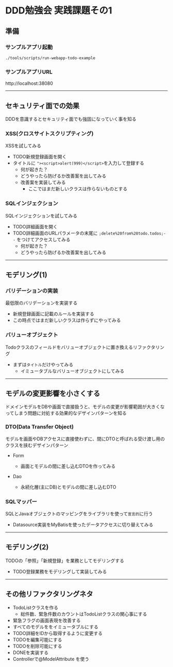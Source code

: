 # DDD勉強会 実践課題その1

## 準備
### サンプルアプリ起動
```shell
./tools/scripts/run-webapp-todo-example
```

### サンプルアプリURL
http://localhost:38080

---

## セキュリティ面での効果
DDDを意識するとセキュリティ面でも強固になっていく事を知る
### XSS(クロスサイトスクリプティング)
XSSを試してみる
- TODO新規登録画面を開く
- タイトルに `"><script>alert(999)</script>`を入力して登録する
  - 何が起きた？
  - どうやったら防げるか改善案を出してみる
  - 改善案を実装してみる
    - ここではまだ新しいクラスは作らないものとする

### SQLインジェクション
SQLインジェクションを試してみる
- TODO詳細画面を開く
- TODO詳細画面のURLパラメータの末尾に `;delete%20from%20todo.todos;--` をつけてアクセスしてみる 
  - 何が起きた？
  - どうやったら防げるか改善案を出してみる

---

## モデリング(1)
### バリデーションの実装
最低限のバリデーションを実装する
- 新規登録画面に記載のルールを実装する
- この時点ではまだ新しいクラスは作らずにやってみる

### バリューオブジェクト
Todoクラスのフィールドをバリューオブジェクトに置き換えるリファクタリング
- まずは`タイトル`だけやってみる
  - イミュータブルなバリューオブジェクトにしてみる

---

## モデルの変更影響を小さくする
ドメインモデルをDBや画面で直接扱うと、モデルの変更が影響範囲が大きくなってしまう問題に対処する効果的なデザインパターンを知る

### DTO(Data Transfer Object)
モデルを画面やDBアクセスに直接使わずに、間にDTOと呼ばれる受け渡し用のクラスを挟むデザインパターン

- Form
  - 画面とモデルの間に差し込むDTOを作ってみる

- Dao
  - 永続化層(主にDB)とモデルの間に差し込むDTO

### SQLマッパー
SQLとJavaオブジェクトのマッピングをライブラリを使って`宣言的`に行う
- Datasource実装をMyBatisを使ったデータアクセスに切り替えてみる

---

## モデリング(2)
TODOの「参照」「新規登録」を業務としてモデリングする
- TODO登録業務をモデリングして実装してみる


---

## その他リファクタリングネタ

- TodoListクラスを作る
  - 総件数、緊急件数のカウントはTodoListクラスの関心事にする
- 緊急フラグの画面表現を改善する
- すべてのモデルををイミュータブルにする
- TODO詳細をIDから取得するように変更する
- TODOを編集可能にする
- TODOを削除可能にする
- DONEを実装する
- Controllerで@ModelAttribute を使う